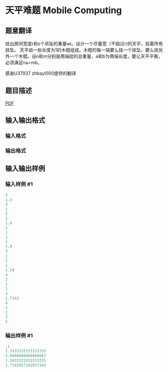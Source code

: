 # 天平难题 Mobile Computing

## 题意翻译

给出房间宽度r和s个吊坠的重量wi。设计一个尽量宽（不超过r)的天平，挂着所有挂坠。 天平由一些长度为1的木棍组成。木棍的每一端要么挂一个挂坠，要么挂另外一个木棍。设n和m分别是两端挂的总重量，a和b为两端长度，要让天平平衡，必须满足na=mb。

感谢U37937 zhbayl000提供的翻译

## 题目描述

[problemUrl]: https://uva.onlinejudge.org/index.php?option=com_onlinejudge&Itemid=8&category=446&page=show_problem&problem=4100

[PDF](https://uva.onlinejudge.org/external/13/p1354.pdf)

## 输入输出格式

### 输入格式

### 输出格式

## 输入输出样例

### 输入样例 #1

```cpp
5 
1.3
3
1
2
1
1.4
3
1
2
1
2.0
3
1
2
1
1.59
4
2
1
1
3
1.7143
4
1
2
3
5
```


### 输出样例 #1

```cpp
-1
1.3333333333333335
1.6666666666666667
1.5833333333333335
1.7142857142857142
```


